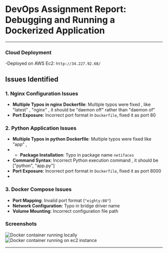 # DevOps Assignment Report: Debugging and Running a Dockerized Application

---
### Cloud Deployment
-Deployed on AWS Ec2: `http://34.227.92.68/`

## Issues Identified

### 1. Nginx Configuration Issues
- **Multiple Typos in nginx Dockerfile**: Multiple typos were fixed , like "latest" , "nginx" , it should be "daemon off" rather than "daemon of" 
- **Port Exposure**: Incorrect port format in `Dockerfile`, fixed it as port 80 

### 2. Python Application Issues
- **Multiple Typos in python Dockerfile**: Multiple typos were fixed like "app" ,
- - **Package Installation**: Typo in package name `netifaces`
- **Command Syntax**: Incorrect Python execution command , it should be  ["python", "app.py"]
 - **Port Exposure**: Incorrect port format in `Dockerfile`, fixed it as port 8000
 -  
### 3. Docker Compose Issues
- **Port Mapping**: Invalid port format (`"eighty:80"`)
- **Network Configuration**: Typo in bridge driver name
- **Volume Mounting**: Incorrect configuration file path

### Screenshots
![Docker container running locally](https://github.com/user-attachments/assets/53341ee6-7baf-4508-8879-f2b9437d62c7)
![Docker container running on ec2 instance](https://github.com/user-attachments/assets/d6aa3004-f934-40c0-a002-5a67142895dc)




---




